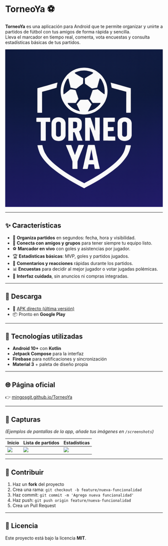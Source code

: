 # TorneoYa ⚽  

**TorneoYa** es una aplicación para Android que te permite organizar y unirte a partidos de fútbol con tus amigos de forma rápida y sencilla.  
Lleva el marcador en tiempo real, comenta, vota encuestas y consulta estadísticas básicas de tus partidos.  

![TorneoYa](torneoya.png)  

---

## ✨ Características  

- 📅 **Organiza partidos** en segundos: fecha, hora y visibilidad.  
- 👥 **Conecta con amigos y grupos** para tener siempre tu equipo listo.  
- ⚽ **Marcador en vivo** con goles y asistencias por jugador.  
- 🏆 **Estadísticas básicas**: MVP, goles y partidos jugados.  
- 💬 **Comentarios y reacciones** rápidas durante los partidos.  
- 📊 **Encuestas** para decidir al mejor jugador o votar jugadas polémicas.  
- 🎨 **Interfaz cuidada**, sin anuncios ni compras integradas.  

---

## 📲 Descarga  

- 🔽 [APK directo (última versión)](https://github.com/MingosGit/TorneoYa/releases/latest/download/TorneoYa1.0.apk)  
- 📦 Pronto en **Google Play**  

---

## 🚀 Tecnologías utilizadas  

- **Android 10+** con **Kotlin**  
- **Jetpack Compose** para la interfaz  
- **Firebase** para notificaciones y sincronización  
- **Material 3** + paleta de diseño propia  

---

## 🌐 Página oficial  

👉 [mingosgit.github.io/TorneoYa](https://mingosgit.github.io/TorneoYa)  

---

## 📸 Capturas  

*(Ejemplos de pantallas de la app, añade tus imágenes en `/screenshots`)*  

| Inicio | Lista de partidos | Estadísticas |
|--------|------------------|--------------|
| ![](screenshots/image1.webp) | ![](screenshots/image2.webp) | ![](screenshots/image3.webp) |  

---

## 🤝 Contribuir  

1. Haz un **fork** del proyecto  
2. Crea una rama: `git checkout -b feature/nueva-funcionalidad`  
3. Haz commit: `git commit -m 'Agrego nueva funcionalidad'`  
4. Haz push: `git push origin feature/nueva-funcionalidad`  
5. Crea un Pull Request  

---

## 📜 Licencia  

Este proyecto está bajo la licencia **MIT**.  
